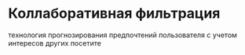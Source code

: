 # Коллаборативная фильтрация
технология прогнозирования предпочтений пользователя с учетом интересов других посетите
